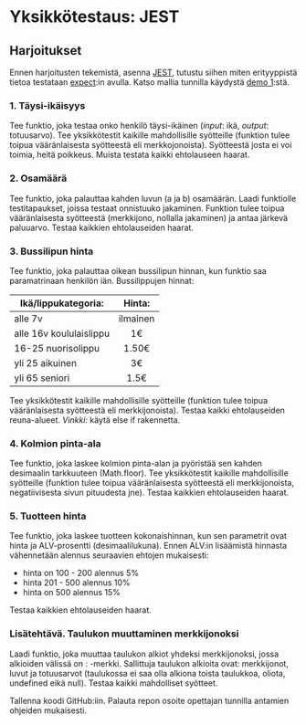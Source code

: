 # Yksikkötestaus: JEST

## Harjoitukset

Ennen harjoitusten tekemistä, asenna [JEST](jest.html), tutustu siihen miten erityyppistä tietoa testataan [expect](./jest-alkeet.html):in avulla. Katso mallia tunnilla käydystä [demo 1](./demo.html):stä.

### 1. Täysi-ikäisyys

Tee funktio, joka testaa onko henkilö täysi-ikäinen (*input*: ikä, *output*: totuusarvo). Tee yksikkötestit kaikille mahdollisille syötteille (funktion tulee toipua vääränlaisesta syötteestä eli merkkojonoista). Syötteestä josta ei voi toimia, heitä poikkeus. Muista testata kaikki ehtolauseen haarat.

### 2. Osamäärä

Tee funktio, joka palauttaa kahden luvun (a ja b) osamäärän. Laadi funktiolle testitapaukset, joissa testaat onnistuuko jakaminen. Funktion tulee toipua vääränlaisesta syötteestä (merkkijono, nollalla jakaminen) ja antaa järkevä paluuarvo. Testaa kaikkien ehtolauseiden haarat.

### 3. Bussilipun hinta

Tee funktio, joka palauttaa oikean bussilipun hinnan, kun funktio saa paramatrinaan henkilön iän. Bussilippujen hinnat:

| Ikä/lippukategoria:    | Hinta:      |
| ------------- |:-------------:|
| alle 7v     | ilmainen |
| alle 16v koululaislippu     |  1€  |  
| 16-25 nuorisolippu | 1.50€ |
| yli 25 aikuinen | 3€ |
| yli 65 seniori |  1.5€ |
Tee yksikkötestit kaikille mahdollisille syötteille (funktion tulee toipua vääränlaisesta syötteestä eli merkkijonoista). Testaa kaikki ehtolauseiden reuna-alueet. *Vinkki:* käytä else if rakennetta.

### 4. Kolmion pinta-ala

Tee funktio, joka laskee kolmion pinta-alan ja pyöristää sen kahden desimaalin tarkkuuteen (Math.floor). Tee yksikkötestit kaikille mahdollisille syötteille (funktion tulee toipua vääränlaisesta syötteestä eli merkkijonoista, negatiivisesta sivun pituudesta jne). Testaa kaikkien ehtolauseiden haarat.

### 5. Tuotteen hinta

Tee funktio, joka laskee tuotteen kokonaishinnan, kun sen parametrit ovat hinta ja ALV-prosentti (desimaalilukuna). Ennen ALV:in lisäämistä hinnasta vähennetään alennus seuraavien ehtojen mukaisesti:

- hinta on 100 - 200 alennus 5%
- hinta 201 - 500 alennus 10%
- hinta on 500 alennus 15%

Testaa kaikkien ehtolauseiden haarat.

### Lisätehtävä. Taulukon muuttaminen merkkijonoksi

Laadi funktio, joka muuttaa taulukon alkiot yhdeksi merkkijonoksi, jossa alkioiden välissä on : -merkki. Sallittuja taulukon alkioita ovat: merkkijonot, luvut ja totuusarvot (taulukossa ei saa olla alkiona toista taulukkoa, oliota, undefined eikä null). Testaa kaikki mahdolliset syötteet.

Tallenna koodi GitHub:iin. Palauta repon osoite opettajan tunnilla antamien ohjeiden mukaisesti.